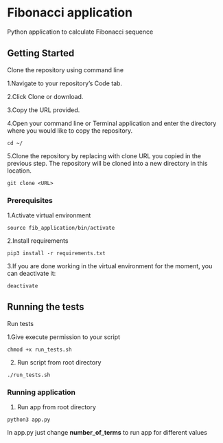 # Fibonacci application 
Python application to calculate Fibonacci sequence

## Getting Started
Clone the repository using command line 

1.Navigate to your repository’s Code tab.

2.Click Clone or download.

3.Copy the URL provided.

4.Open your command line or Terminal application and enter the directory where you would like to copy the repository.
```
cd ~/
```
5.Clone the repository by replacing <URL> with clone URL you copied in the previous step. The repository will be cloned into a new directory in this location.
```
git clone <URL>
```

### Prerequisites

1.Activate virtual environment

```
source fib_application/bin/activate
```
2.Install requirements

```
pip3 install -r requirements.txt 
```
3.If you are done working in the virtual environment for the moment, you can deactivate it:

```
deactivate
```
## Running the tests

Run tests

1.Give execute permission to your script

```
chmod +x run_tests.sh

```
2. Run script from root directory
```
./run_tests.sh
```

### Running application

1. Run app from root directory
```
python3 app.py 
```
In app.py just change **number_of_terms** to run app for different values
